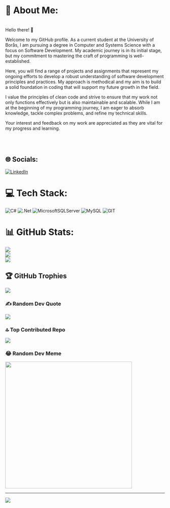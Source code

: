 # 💫 About Me:
<br> Hello there! 👋

Welcome to my GitHub profile. As a current student at the University of Borås, I am pursuing a degree in Computer and Systems Science with a focus on Software Development. My academic journey is in its initial stage, but my commitment to mastering the craft of programming is well-established.

Here, you will find a range of projects and assignments that represent my ongoing efforts to develop a robust understanding of software development principles and practices. My approach is methodical and my aim is to build a solid foundation in coding that will support my future growth in the field.

I value the principles of clean code and strive to ensure that my work not only functions effectively but is also maintainable and scalable. While I am at the beginning of my programming journey, I am eager to absorb knowledge, tackle complex problems, and refine my technical skills.

Your interest and feedback on my work are appreciated as they are vital for my progress and learning.

<br><br>


## 🌐 Socials:
[![LinkedIn](https://img.shields.io/badge/LinkedIn-%230077B5.svg?logo=linkedin&logoColor=white)](https://www.linkedin.com/in/abdulla-mehdi-813abb162/) 

# 💻 Tech Stack:
![C#](https://img.shields.io/badge/c%23-%23239120.svg?style=for-the-badge&logo=c-sharp&logoColor=white) ![.Net](https://img.shields.io/badge/.NET-5C2D91?style=for-the-badge&logo=.net&logoColor=white) ![MicrosoftSQLServer](https://img.shields.io/badge/Microsoft%20SQL%20Server-CC2927?style=for-the-badge&logo=microsoft%20sql%20server&logoColor=white) ![MySQL](https://img.shields.io/badge/mysql-%2300000f.svg?style=for-the-badge&logo=mysql&logoColor=white) ![GIT](https://img.shields.io/badge/Git-fc6d26?style=for-the-badge&logo=git&logoColor=white)
# 📊 GitHub Stats:
![](https://github-readme-stats.vercel.app/api?username=Abdriano95&theme=dark&hide_border=false&include_all_commits=false&count_private=false)<br/>
![](https://github-readme-streak-stats.herokuapp.com/?user=Abdriano95&theme=dark&hide_border=false)<br/>
![](https://github-readme-stats.vercel.app/api/top-langs/?username=Abdriano95&theme=dark&hide_border=false&include_all_commits=false&count_private=false&layout=compact)

## 🏆 GitHub Trophies
![](https://github-profile-trophy.vercel.app/?username=Abdriano95&theme=radical&no-frame=false&no-bg=true&margin-w=4)

### ✍️ Random Dev Quote
![](https://quotes-github-readme.vercel.app/api?type=horizontal&theme=radical)

### 🔝 Top Contributed Repo
![](https://github-contributor-stats.vercel.app/api?username=Abdriano95&limit=5&theme=dark&combine_all_yearly_contributions=true)

### 😂 Random Dev Meme
<img src='https://randommeme-five.vercel.app/' style="height: 400px;"/>

---
[![](https://visitcount.itsvg.in/api?id=Abdriano95&icon=0&color=0)](https://visitcount.itsvg.in)

<!-- Proudly created with GPRM ( https://gprm.itsvg.in ) -->
